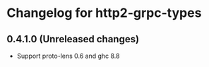 # Changelog for http2-grpc-types

## 0.4.1.0 (Unreleased changes)

- Support proto-lens 0.6 and ghc 8.8

